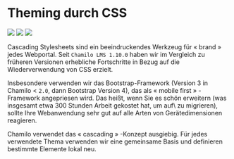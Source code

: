 # Theming durch CSS

![](../../.gitbook/assets/images16%20%288%29.png) ![](../../.gitbook/assets/images18%20%288%29.png) ![](../../.gitbook/assets/images17%20%288%29.png)

Cascading Stylesheets sind ein beeindruckendes Werkzeug für « brand » jedes Webportal. Seit `Chamilo LMS 1.10.0` haben wir im Vergleich zu früheren Versionen erhebliche Fortschritte in Bezug auf die Wiederverwendung von CSS erzielt.

Insbesondere verwenden wir das Bootstrap-Framework \(Version 3 in Chamilo < `2.0`, dann Bootstrap Version 4\), das als « mobile first » -Framework angepriesen wird. Das heißt, wenn Sie es schön erweitern \(was insgesamt etwa 300 Stunden Arbeit gekostet hat, um auf\ zu migrieren), sollte Ihre Webanwendung sehr gut auf alle Arten von Gerätedimensionen reagieren.

Chamilo verwendet das « cascading » -Konzept ausgiebig. Für jedes verwendete Thema verwenden wir eine gemeinsame Basis und definieren bestimmte Elemente lokal neu.